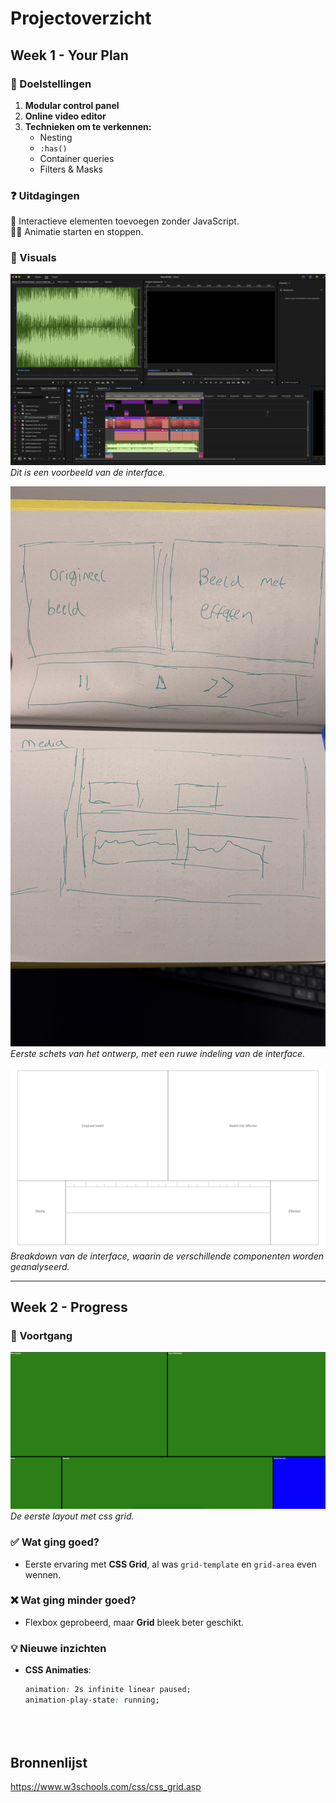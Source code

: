 # **Projectoverzicht**

## **Week 1 - Your Plan**
### 🎯 Doelstellingen
1. **Modular control panel**
2. **Online video editor**
3. **Technieken om te verkennen:**
    - Nesting
    - `:has()`
    - Container queries
    - Filters & Masks

### ❓ Uitdagingen
🚀 Interactieve elementen toevoegen zonder JavaScript.  
👨‍💻 Animatie starten en stoppen.

### 📸 Visuals
![Screenshot van voorbeeld](./img/Screenshot.png)  
*Dit is een voorbeeld van de interface.*

![Eerste schets](./img/schets.jpg)  
*Eerste schets van het ontwerp, met een ruwe indeling van de interface.*

![Breakdown van interface](./img/breakdown.png)  
*Breakdown van de interface, waarin de verschillende componenten worden geanalyseerd.*



---

## **Week 2 - Progress**
### 📌 Voortgang
![Eerste layout](./img/eerstelayout.png)
*De eerste layout met css grid.*

### ✅ Wat ging goed?
- Eerste ervaring met **CSS Grid**, al was `grid-template` en `grid-area` even wennen.

### ❌ Wat ging minder goed?
- Flexbox geprobeerd, maar **Grid** bleek beter geschikt.

### 💡 Nieuwe inzichten
- **CSS Animaties**:
  ```css
  animation: 2s infinite linear paused;
  animation-play-state: running;





## Bronnenlijst
https://www.w3schools.com/css/css_grid.asp


